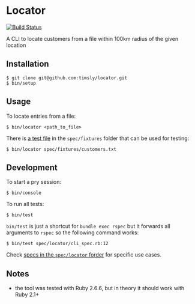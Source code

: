 # Locator

[![Build Status](https://travis-ci.org/timsly/locator.svg?branch=main)](https://travis-ci.org/timsly/locator)

A CLI to locate customers from a file within 100km radius of the given location

## Installation

    $ git clone git@github.com:timsly/locator.git
    $ bin/setup

## Usage

To locate entries from a file:

    $ bin/locator <path_to_file>

There is [a test file](https://github.com/timsly/locator/blob/main/spec/fixtures/customers.txt) in the `spec/fixtures` folder that can be used for testing:

    $ bin/locator spec/fixtures/customers.txt

## Development

To start a pry session:

    $ bin/console

To run all tests:

    $ bin/test

`bin/test` is just a shortcut for `bundle exec rspec` but it forwards all arguments to `rspec`
so the following command works:

    $ bin/test spec/locator/cli_spec.rb:12

Check [specs in the `spec/locator` forder](https://github.com/timsly/locator/tree/main/spec/locator) for specific use cases.

## Notes

* the tool was tested with Ruby 2.6.6, but in theory it should work with Ruby 2.1+
